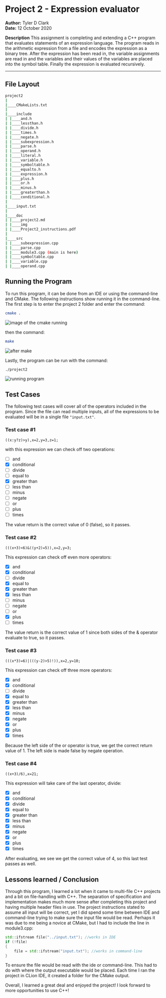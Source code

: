 # Project 2 - Expression evaluator

**Author:** Tyler D Clark  
**Date:** 12 October 2020

**Description** This assignment is completing and extending a C++ program that evaluates statements of an expression language. The program reads in the arithmetic expression from a file and encodes the expression as a binary tree. After the expression has been read in, the variable assignments are read in and the variables and their values of the variables are placed into the symbol table. Finally the expression is evaluated recursively.
___

## File Layout

``` bash
project2
|
|____CMakeLists.txt
|
|____include
| |____and.h
| |____lessthan.h
| |____divide.h
| |____times.h
| |____negate.h
| |____subexpression.h
| |____parse.h
| |____operand.h
| |____literal.h
| |____variable.h
| |____symboltable.h
| |____equalto.h
| |____expression.h
| |____plus.h
| |____or.h
| |____minus.h
| |____greaterthan.h
| |____conditional.h
|
|____input.txt
|
|____doc
| |____project2.md
| |____img
| |____Project2_instructions.pdf
|
|____src
| |____subexpression.cpp
| |____parse.cpp
| |____module3.cpp (main is here)
| |____symboltable.cpp
| |____variable.cpp
| |____operand.cpp

```

## Running the Program

To run this program, it can be done from an IDE or using the command-line and CMake. The following instructions show running it in the command-line. The first step is to enter the project 2 folder and enter the command:

``` bash
cmake .
```

![image of the cmake running](img/ss1.png)

then the command:

``` bash
make
```

![after make](img/ss2.png)

Lastly, the program can be run with the command:

```bash
./project2
```

![running program](img/ss3.png)

## Test Cases

The following test cases will cover all of the operators included in the program. Since the file can read multiple inputs, all of the expressions to be evaluated will be in a single file ```"input.txt"```.

### Test case #1

```((x:y?z)>y),x=2,y=3,z=1;```

with this expression we can check off two operations:

- [ ] and
- [x] conditional
- [ ] divide
- [ ] equal to
- [x] greater than
- [ ] less than
- [ ] minus
- [ ] negate
- [ ] or
- [ ] plus
- [ ] times

The value return is the correct value of 0 (false), so it passes.

### Test case #2

```(((x+3)<6)&((y+2)=5)),x=2,y=3;```

This expression can check off even more operators:

- [x] and
- [x] conditional
- [ ] divide
- [x] equal to
- [x] greater than
- [x] less than
- [ ] minus
- [ ] negate
- [ ] or
- [x] plus
- [ ] times

The value return is the correct value of 1 since both sides of the & operator evaluate to true, so it passes.

### Test case #3

```(((x*3)=6)|(((y-2)>5)!)),x=2,y=10;```

This expression can check off three more operators:

- [x] and
- [x] conditional
- [ ] divide
- [x] equal to
- [x] greater than
- [x] less than
- [x] minus
- [x] negate
- [x] or
- [x] plus
- [x] times

Because the left side of the or operator is true, we get the correct return value of 1. The left side is made false by negate operation.

### Test case #4

```((x+3)/6),x=21;```

This expression will take care of the last operator, divide:

- [x] and
- [x] conditional
- [x] divide
- [x] equal to
- [x] greater than
- [x] less than
- [x] minus
- [x] negate
- [x] or
- [x] plus
- [x] times

After evaluating, we see we get the correct value of 4, so this last test passes as well.

## Lessons learned / Conclusion

Through this program, I learned a lot when it came to multi-file C++ projects and a bit on file-handling with C++. The separation of specification and implementation makes much more sense after completing this project and having multiple header files in use. The project instructions stated to assume all input will be correct, yet I did spend some time between IDE and command-line trying to make sure the input file would be read. Perhaps it was due to me being a novice at CMake, but I had to include the line in module3.cpp:

``` C++
std::ifstream file("../input.txt"); //works in IDE
if (!file)
{
    file = std::ifstream("input.txt"); //works in command-line
}
```

To ensure the file would be read with the ide or command-line. This had to do with where the output executable would be placed. Each time I ran the project in CLion IDE, it created a folder for the CMake output.

Overall,  I learned a great deal and enjoyed the project! I look forward to more opportunities to use C++!
